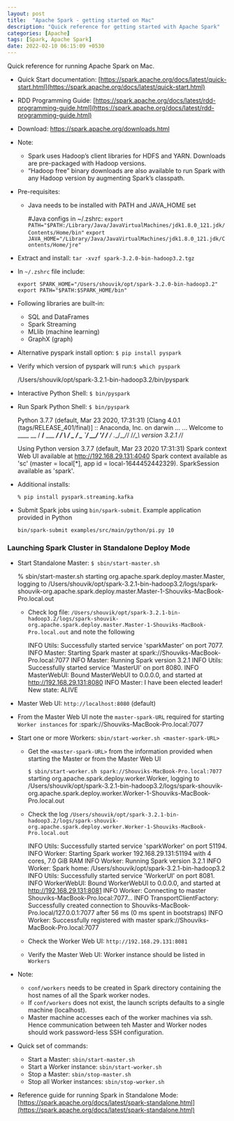 ```yaml
---
layout: post
title:  "Apache Spark - getting started on Mac"
description: "Quick reference for getting started with Apache Spark" 
categories: [Apache]
tags: [Spark, Apache Spark]
date: 2022-02-10 06:15:09 +0530
---
```


Quick reference for running Apache Spark on Mac.

* Quick Start documentation: [https://spark.apache.org/docs/latest/quick-start.html](https://spark.apache.org/docs/latest/quick-start.html)
* RDD Programming Guide: [https://spark.apache.org/docs/latest/rdd-programming-guide.html](https://spark.apache.org/docs/latest/rdd-programming-guide.html)

* Download: https://spark.apache.org/downloads.html
* Note:
  - Spark uses Hadoop’s client libraries for HDFS and YARN. Downloads are pre-packaged with Hadoop versions. 
  - “Hadoop free” binary downloads are also available to run Spark with any Hadoop version by augmenting Spark’s classpath.

* Pre-requisites:
  - Java needs to be installed with PATH and JAVA_HOME set

    #Java configs in ~/.zshrc:
    `export PATH="$PATH:/Library/Java/JavaVirtualMachines/jdk1.8.0_121.jdk/Contents/Home/bin"`
    `export JAVA_HOME="/Library/Java/JavaVirtualMachines/jdk1.8.0_121.jdk/Contents/Home/jre"`

* Extract and install: `tar -xvzf spark-3.2.0-bin-hadoop3.2.tgz`
* In `~/.zshrc` file include:

    `export SPARK_HOME="/Users/shouvik/opt/spark-3.2.0-bin-hadoop3.2"`
    `export PATH="$PATH:$SPARK_HOME/bin"`

* Following libraries are built-in: 
    - SQL and DataFrames
    - Spark Streaming
    - MLlib (machine learning)
    - GraphX (graph)

* Alternative pyspark install option: `$ pip install pyspark` 

* Verify which version of pyspark will run:`$ which pyspark`

  /Users/shouvik/opt/spark-3.2.1-bin-hadoop3.2/bin/pyspark

* Interactive Python Shell: `$ bin/pyspark`

* Run Spark Python Shell: `$ bin/pyspark`

  Python 3.7.7 (default, Mar 23 2020, 17:31:31) 
  [Clang 4.0.1 (tags/RELEASE_401/final)] :: Anaconda, Inc. on darwin
  ...
  ...
  Welcome to
        ____              __
      / __/__  ___ _____/ /__
      _\ \/ _ \/ _ `/ __/  '_/
    /__ / .__/\_,_/_/ /_/\_\   version 3.2.1
        /_/

  Using Python version 3.7.7 (default, Mar 23 2020 17:31:31)
  Spark context Web UI available at http://192.168.29.131:4040
  Spark context available as 'sc' (master = local[*], app id = local-1644452442329).
  SparkSession available as 'spark'.
  >>> 

* Additional installs:

  `% pip install pyspark.streaming.kafka`

* Submit Spark jobs using `bin/spark-submit`. Example application provided in Python

  `bin/spark-submit examples/src/main/python/pi.py 10`

### Launching Spark Cluster in Standalone Deploy Mode

* Start Standalone Master: `$ sbin/start-master.sh`

  % sbin/start-master.sh
  starting org.apache.spark.deploy.master.Master, logging to /Users/shouvik/opt/spark-3.2.1-bin-hadoop3.2/logs/spark-shouvik-org.apache.spark.deploy.master.Master-1-Shouviks-MacBook-Pro.local.out

  - Check log file: `/Users/shouvik/opt/spark-3.2.1-bin-hadoop3.2/logs/spark-shouvik-org.apache.spark.deploy.master.Master-1-Shouviks-MacBook-Pro.local.out` and note the following

    INFO Utils: Successfully started service 'sparkMaster' on port 7077.
    INFO Master: Starting Spark master at spark://Shouviks-MacBook-Pro.local:7077
    INFO Master: Running Spark version 3.2.1
    INFO Utils: Successfully started service 'MasterUI' on port 8080.
    INFO MasterWebUI: Bound MasterWebUI to 0.0.0.0, and started at http://192.168.29.131:8080
    INFO Master: I have been elected leader! New state: ALIVE

* Master Web UI: `http://localhost:8080` (default)

* From the Master Web UI note the `master-spark-URL` required for starting `Worker instances` for :spark://Shouviks-MacBook-Pro.local:7077

* Start one or more Workers: `sbin/start-worker.sh <master-spark-URL>`
  - Get the `<master-spark-URL>` from the information provided when starting the Master or from the Master Web UI

    `$ sbin/start-worker.sh spark://Shouviks-MacBook-Pro.local:7077`
    starting org.apache.spark.deploy.worker.Worker, logging to /Users/shouvik/opt/spark-3.2.1-bin-hadoop3.2/logs/spark-shouvik-org.apache.spark.deploy.worker.Worker-1-Shouviks-MacBook-Pro.local.out

  - Check the log `/Users/shouvik/opt/spark-3.2.1-bin-hadoop3.2/logs/spark-shouvik-org.apache.spark.deploy.worker.Worker-1-Shouviks-MacBook-Pro.local.out`

    INFO Utils: Successfully started service 'sparkWorker' on port 51194.
    INFO Worker: Starting Spark worker 192.168.29.131:51194 with 4 cores, 7.0 GiB RAM
    INFO Worker: Running Spark version 3.2.1
    INFO Worker: Spark home: /Users/shouvik/opt/spark-3.2.1-bin-hadoop3.2
    INFO Utils: Successfully started service 'WorkerUI' on port 8081.
    INFO WorkerWebUI: Bound WorkerWebUI to 0.0.0.0, and started at http://192.168.29.131:8081
    INFO Worker: Connecting to master Shouviks-MacBook-Pro.local:7077...
    INFO TransportClientFactory: Successfully created connection to Shouviks-MacBook-Pro.local/127.0.0.1:7077 after 56 ms (0 ms spent in bootstraps)
    INFO Worker: Successfully registered with master spark://Shouviks-MacBook-Pro.local:7077

  - Check the Worker Web UI: `http://192.168.29.131:8081`
  - Verify the Master Web UI: Worker instance should be listed in `Workers`

* Note:
  - `conf/workers` needs to be created in Spark directory containing the host names of all the Spark worker nodes.
  - If `conf/workers` does not exist, the launch scripts defaults to a single machine (localhost).
  - Master machine accesses each of the worker machines via ssh. Hence communication between teh Master and Worker nodes should work password-less SSH configuration.

* Quick set of commands:
  - Start a Master: `sbin/start-master.sh`
  - Start a Worker instance: `sbin/start-worker.sh`
  - Stop a Master: `sbin/stop-master.sh`
  - Stop all Worker instances: `sbin/stop-worker.sh`

* Reference guide for running Spark in Standalone Mode: [https://spark.apache.org/docs/latest/spark-standalone.html](https://spark.apache.org/docs/latest/spark-standalone.html)





